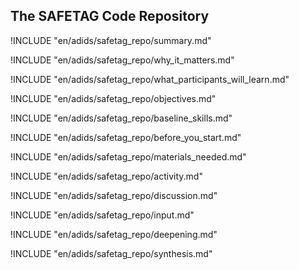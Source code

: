 
##  The SAFETAG Code Repository

!INCLUDE "en/adids/safetag_repo/summary.md"

<!-- Why The Topic Matters -->

!INCLUDE "en/adids/safetag_repo/why_it_matters.md"

<!--  What Participants Will Learn -->

!INCLUDE "en/adids/safetag_repo/what_participants_will_learn.md"

<!-- Objectives {.sidebar} -->

!INCLUDE "en/adids/safetag_repo/objectives.md"

<!-- Baseline Skills -->

!INCLUDE "en/adids/safetag_repo/baseline_skills.md"

<!-- Before you Start -->

!INCLUDE "en/adids/safetag_repo/before_you_start.md"

<!-- Materials Needed [stub] -->

!INCLUDE "en/adids/safetag_repo/materials_needed.md"

<!--Activity [stub] {.activity} -->

!INCLUDE "en/adids/safetag_repo/activity.md"

<!--Discussion [stub] -->

!INCLUDE "en/adids/safetag_repo/discussion.md"

<!-- Input -->

!INCLUDE "en/adids/safetag_repo/input.md"

<!-- Deepening -->

!INCLUDE "en/adids/safetag_repo/deepening.md"

<!--Synthesis [stub] {.synthesis} -->

!INCLUDE "en/adids/safetag_repo/synthesis.md"
